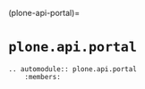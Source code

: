 (plone-api-portal)=

# `plone.api.portal`

```{eval-rst}
.. automodule:: plone.api.portal
    :members:
```
